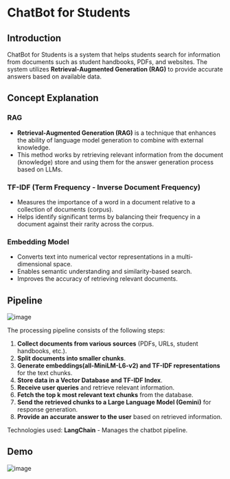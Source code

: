# ChatBot for Students

## Introduction
ChatBot for Students is a system that helps students search for information from documents such as student handbooks, PDFs, and websites. The system utilizes **Retrieval-Augmented Generation (RAG)** to provide accurate answers based on available data.


## Concept Explanation
### RAG
- **Retrieval-Augmented Generation (RAG)** is a technique that enhances the ability of language model generation to combine with external knowledge.
- This method works by retrieving relevant information from the document (knowledge) store and using them for the answer generation process based on LLMs.

### TF-IDF (Term Frequency - Inverse Document Frequency)
- Measures the importance of a word in a document relative to a collection of documents (corpus).
- Helps identify significant terms by balancing their frequency in a document against their rarity across the corpus.

### Embedding Model
- Converts text into numerical vector representations in a multi-dimensional space.
- Enables semantic understanding and similarity-based search.
- Improves the accuracy of retrieving relevant documents.
## Pipeline
![image](https://github.com/user-attachments/assets/11d28fbf-82c2-409a-aca8-834c3887816b)

The processing pipeline consists of the following steps:
1. **Collect documents from various sources** (PDFs, URLs, student handbooks, etc.).
2. **Split documents into smaller chunks**.
3. **Generate embeddings(all-MiniLM-L6-v2) and TF-IDF representations** for the text chunks.
4. **Store data in a Vector Database and TF-IDF Index**.
5. **Receive user queries** and retrieve relevant information.
6. **Fetch the top k most relevant text chunks** from the database.
7. **Send the retrieved chunks to a Large Language Model (Gemini)** for response generation.
8. **Provide an accurate answer to the user** based on retrieved information.

Technologies used: **LangChain** - Manages the chatbot pipeline.

## Demo
![image](https://github.com/user-attachments/assets/73a9f5b6-9b4b-4d5a-a489-d4e1fa9ccf64)
  
